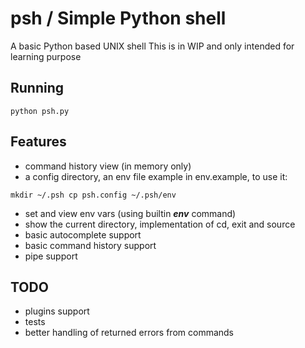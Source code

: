 # psh / Simple Python shell

A basic Python based UNIX shell
This is in WIP and only intended for learning purpose


## Running
`
python psh.py
`

## Features
- command history view (in memory only)
- a config directory, an env file example in env.example, to use it:

`
mkdir ~/.psh
cp psh.config ~/.psh/env
`
- set and view env vars (using builtin _**env**_ command)
- show the current directory, implementation of cd, exit and source
- basic autocomplete support
- basic command history support
- pipe support

## TODO
- plugins support
- tests
- better handling of returned errors from commands